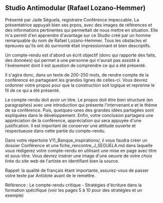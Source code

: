 ## Studio Antimodular (Rafael Lozano-Hemmer)
Présenté par Jade Séguela, registraire
Conférence impeccable. La présentatrice appuyait bien ses prpos, avec des images de références et des informations pertinentes qui permettait de nous mettre en situation. Elle m'a permit d'en apprendre d'avantage sur ce Studio créé par un homme remarquable du nom de Rafael Lozano-Hemmer. Tous les obstacles et épreuves qu'ils ont dû surmonté était impressionnant et bien descriptifs.

Un compte-rendu est d'abord un écrit objectif (donc qui rapporte des faits, des données) qui permet à une personne qui n'aurait pas assisté à l'événement dont il est question de comprendre ce qui a été présenté.

Il s'agira donc, dans un texte de 200-250 mots, de rendre compte de la conférence en partageant les grandes lignes de celles-ci. Vous devrez ordonner votre propos pour que la construction soit logique et reprenne le fil de ce qui a été présenté.

Le compte-rendu doit avoir un titre. Le propos doit être bien structuré (en paragraphes) avec une introduction qui présente l'intervenant.e et le thème de sa conférence. Puis, quelques-unes des grandes idées partagées sont expliquées dans le développement. Enfin, votre conclusion partagera une appréciation de la conférence, appréciation qui sera appuyée d'une justification. Il est important de conserver une attitude ouverte et respectueuse dans cette partie du compte-rendu.

Dans votre répertoire V11_Banque_inspirations/, il vous faudra créer un dossier Conférence et une fiche_rencontre_J_SEGUELA.md dans laquelle vous rédigerez votre compte-rendu en utilisant une mise en page avec titre et sous-titre. Vous devrez insérer une image d'une oeuvre de votre choix tirée du site web de l'artiste en identifiant bien la source.

Rappel: la qualité de français étant importante, assurez-vous de passer votre texte par Antidote avant de le remettre.

Référence : Le compte-rendu critique - Stratégies d'écriture dans la formation spécifique (voir les pages 5 à 10 pour des stratégies et un exemple)
